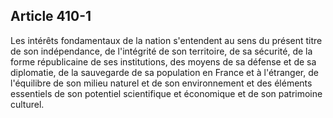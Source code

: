 Article 410-1
----
Les intérêts fondamentaux de la nation s'entendent au sens du présent titre de
son indépendance, de l'intégrité de son territoire, de sa sécurité, de la forme
républicaine de ses institutions, des moyens de sa défense et de sa diplomatie,
de la sauvegarde de sa population en France et à l'étranger, de l'équilibre de
son milieu naturel et de son environnement et des éléments essentiels de son
potentiel scientifique et économique et de son patrimoine culturel.
